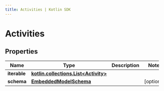```yaml
---
title: Activities | Kotlin SDK
---
```




# Activities

## Properties
Name | Type | Description | Notes
------------ | ------------- | ------------- | -------------
**iterable** | [**kotlin.collections.List&lt;Activity&gt;**](Activity) |  | 
**schema** | [**EmbeddedModelSchema**](EmbeddedModelSchema) |  |  [optional]




